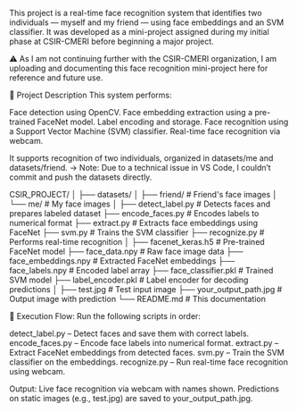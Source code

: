 This project is a real-time face recognition system that identifies two individuals — myself and my friend — using face embeddings and an SVM classifier. It was developed as a mini-project assigned during my initial phase at CSIR-CMERI before beginning a major project.

⚠️ As I am not continuing further with the CSIR-CMERI organization, I am uploading and documenting this face recognition mini-project here for reference and future use.

📌 Project Description
This system performs:

Face detection using OpenCV.
Face embedding extraction using a pre-trained FaceNet model.
Label encoding and storage.
Face recognition using a Support Vector Machine (SVM) classifier.
Real-time face recognition via webcam.

It supports recognition of two individuals, organized in datasets/me and datasets/friend.
-> Note: Due to a technical issue in VS Code, I couldn’t commit and push the datasets directly. 

CSIR_PROJECT/
│
├── datasets/
│   ├── friend/                 # Friend's face images
│   └── me/                     # My face images
│
├── detect_label.py            # Detects faces and prepares labeled dataset
├── encode_faces.py            # Encodes labels to numerical format
├── extract.py                 # Extracts face embeddings using FaceNet
├── svm.py                     # Trains the SVM classifier
├── recognize.py               # Performs real-time recognition
│
├── facenet_keras.h5           # Pre-trained FaceNet model
├── face_data.npy              # Raw face image data
├── face_embeddings.npy        # Extracted FaceNet embeddings
├── face_labels.npy            # Encoded label array
├── face_classifier.pkl        # Trained SVM model
├── label_encoder.pkl          # Label encoder for decoding predictions
│
├── test.jpg                   # Test input image
├── your_output_path.jpg       # Output image with prediction
└── README.md                  # This documentation

🔁 Execution Flow:
Run the following scripts in order:

detect_label.py – Detect faces and save them with correct labels.
encode_faces.py – Encode face labels into numerical format.
extract.py – Extract FaceNet embeddings from detected faces.
svm.py – Train the SVM classifier on the embeddings.
recognize.py – Run real-time face recognition using webcam.

Output: 
Live face recognition via webcam with names shown.
Predictions on static images (e.g., test.jpg) are saved to your_output_path.jpg.
